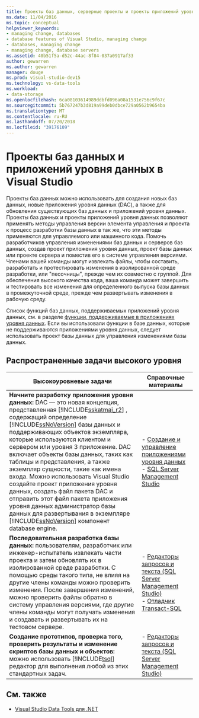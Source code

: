 ```yaml
---
title: Проекты баз данных, серверные проекты и проекты приложений уровня данных в Visual Studio
ms.date: 11/04/2016
ms.topic: conceptual
helpviewer_keywords:
- managing change, databases
- database features of Visual Studio, managing change
- databases, managing change
- managing change, database servers
ms.assetid: 40b51f5a-d52c-44ac-8f84-037a0917af33
author: gewarren
ms.author: gewarren
manager: douge
ms.prod: visual-studio-dev15
ms.technology: vs-data-tools
ms.workload:
- data-storage
ms.openlocfilehash: 6ca08103614989ddbfd096a08a1531e756c9f67c
ms.sourcegitcommit: 5b767247b3d819a99deb0dbce729a0562b9654ba
ms.translationtype: MT
ms.contentlocale: ru-RU
ms.lasthandoff: 07/20/2018
ms.locfileid: "39176109"
---
```

# <a name="database-projects-and-data-tier-applications-in-visual-studio"></a>Проекты баз данных и приложений уровня данных в Visual Studio

Проекты баз данных можно использовать для создания новых баз данных, новые приложения уровня данных (DAC), а также для обновления существующих баз данных и приложений уровня данных. Проекты баз данных и проекты приложений уровня данных позволяют применять методы управления версии элемента управления и проекта к процесс разработки базы данных в так же, что эти методы применяются для управляемого или машинного кода. Помочь разработчиков управления изменениями баз данных и серверов баз данных, создав проект приложения уровня данных, проект базы данных или проекте сервера и поместив его в системе управления версиями. Членами вашей команды могут извлекать файлы, чтобы составить, разработать и протестировать изменения в изолированной среде разработки, или "песочницы", прежде чем их совместно с группой. Для обеспечения высокого качества кода, ваша команда может завершить и тестировать все изменения для определенного выпуска базы данных в промежуточной среде, прежде чем развертывать изменения в рабочую среду.

Список функций баз данных, поддерживаемых приложений уровня данных, см. в разделе [функции, поддерживаемые в приложениях уровня данных](/previous-versions/visualstudio/visual-studio-2010/ee362013(v=vs.100)). Если вы использовали функции в базе данных, которые не поддерживаются приложениями уровня данных, следует использовать проект базы данных для управления изменениями базы данных.

## <a name="common-high-level-tasks"></a>Распространенные задачи высокого уровня

|Высокоуровневые задачи|Справочные материалы|
|----------------------|------------------------|
|**Начните разработку приложения уровня данных:** DAC — это новая концепция, представленная [!INCLUDE[sskatmai_r2](../data-tools/includes/sskatmai_r2_md.md)] , содержащий определение [!INCLUDE[ssNoVersion](../data-tools/includes/ssnoversion_md.md)] базы данных и поддерживающих объектов экземпляра, которые используются клиентом и сервером или уровня 3 приложение. DAC включает объекты базы данных, таких как таблицы и представления, а также экземпляр сущности, такие как имена входа. Можно использовать Visual Studio создайте проект приложения уровня данных, создать файл пакета DAC и отправить этот файл пакета приложения уровня данных администратор базы данных для развертывания в экземпляре [!INCLUDE[ssNoVersion](../data-tools/includes/ssnoversion_md.md)] компонент database engine.|-   [Создание и управление приложениями уровня данных](http://go.microsoft.com/fwlink/?LinkId=160741)<br />-   [SQL Server Management Studio](http://go.microsoft.com/fwlink/?LinkId=227328)|
|**Последовательная разработка базы данных:** пользователям, разработчик или инженер-испытатель извлекать части проекта и затем обновлять их в изолированной среде разработки. С помощью среды такого типа, не влияя на другие члены команды можно проверить изменения. После завершения изменений, можно проверить файлы обратно в систему управления версиями, где другие члены команды могут получать изменения и создавать и развертывать их на тестовом сервере.|-   [Редакторы запросов и текста (SQL Server Management Studio)](http://go.microsoft.com/fwlink/?LinkId=227327)<br />-   [Отладчик Transact-SQL](http://go.microsoft.com/fwlink/?LinkId=227324)|
|**Создание прототипов, проверка того, проверить результаты и изменение скриптов базы данных и объектов:** можно использовать [!INCLUDE[tsql](../data-tools/includes/tsql_md.md)] редактор для выполнения любой из этих стандартных задач.|-   [Редакторы запросов и текста (SQL Server Management Studio)](http://go.microsoft.com/fwlink/?LinkId=227327)|

## <a name="see-also"></a>См. также

- [Visual Studio Data Tools для .NET](../data-tools/visual-studio-data-tools-for-dotnet.md)
